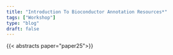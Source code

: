 ```yaml
---
title: "Introduction To Bioconductor Annotation Resources*"
tags: ["Workshop"]
type: "blog"
draft: false
---
```


{{< abstracts paper="paper25">}}


